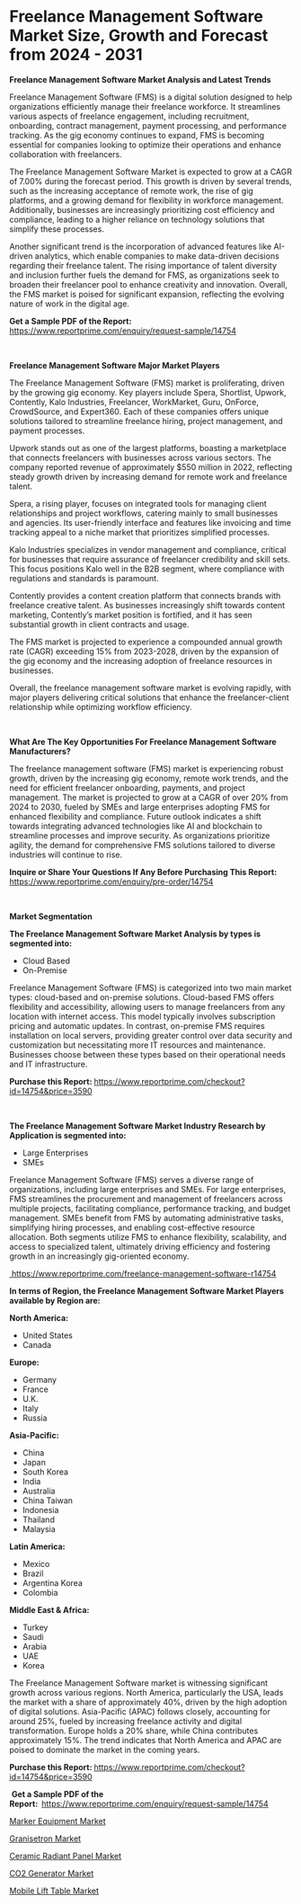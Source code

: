 <p><h1>Freelance Management Software Market Size, Growth and Forecast from 2024 - 2031</h1></p><p><strong>Freelance Management Software Market Analysis and Latest Trends</strong></p>
<p><p>Freelance Management Software (FMS) is a digital solution designed to help organizations efficiently manage their freelance workforce. It streamlines various aspects of freelance engagement, including recruitment, onboarding, contract management, payment processing, and performance tracking. As the gig economy continues to expand, FMS is becoming essential for companies looking to optimize their operations and enhance collaboration with freelancers.</p><p>The Freelance Management Software Market is expected to grow at a CAGR of 7.00% during the forecast period. This growth is driven by several trends, such as the increasing acceptance of remote work, the rise of gig platforms, and a growing demand for flexibility in workforce management. Additionally, businesses are increasingly prioritizing cost efficiency and compliance, leading to a higher reliance on technology solutions that simplify these processes.</p><p>Another significant trend is the incorporation of advanced features like AI-driven analytics, which enable companies to make data-driven decisions regarding their freelance talent. The rising importance of talent diversity and inclusion further fuels the demand for FMS, as organizations seek to broaden their freelancer pool to enhance creativity and innovation. Overall, the FMS market is poised for significant expansion, reflecting the evolving nature of work in the digital age.</p></p>
<p><strong>Get a Sample PDF of the Report:&nbsp;</strong> <a href="https://www.reportprime.com/enquiry/request-sample/14754?utm_campaign=1506&utm_medium=2&utm_source=Github&utm_content=ia&utm_term=18102024&utm_id=freelance-management-software">https://www.reportprime.com/enquiry/request-sample/14754</a></p>
<p>&nbsp;</p>
<p><strong>Freelance Management Software Major Market Players</strong></p>
<p><p>The Freelance Management Software (FMS) market is proliferating, driven by the growing gig economy. Key players include Spera, Shortlist, Upwork, Contently, Kalo Industries, Freelancer, WorkMarket, Guru, OnForce, CrowdSource, and Expert360. Each of these companies offers unique solutions tailored to streamline freelance hiring, project management, and payment processes.</p><p>Upwork stands out as one of the largest platforms, boasting a marketplace that connects freelancers with businesses across various sectors. The company reported revenue of approximately $550 million in 2022, reflecting steady growth driven by increasing demand for remote work and freelance talent.</p><p>Spera, a rising player, focuses on integrated tools for managing client relationships and project workflows, catering mainly to small businesses and agencies. Its user-friendly interface and features like invoicing and time tracking appeal to a niche market that prioritizes simplified processes.</p><p>Kalo Industries specializes in vendor management and compliance, critical for businesses that require assurance of freelancer credibility and skill sets. This focus positions Kalo well in the B2B segment, where compliance with regulations and standards is paramount.</p><p>Contently provides a content creation platform that connects brands with freelance creative talent. As businesses increasingly shift towards content marketing, Contently’s market position is fortified, and it has seen substantial growth in client contracts and usage.</p><p>The FMS market is projected to experience a compounded annual growth rate (CAGR) exceeding 15% from 2023-2028, driven by the expansion of the gig economy and the increasing adoption of freelance resources in businesses.</p><p>Overall, the freelance management software market is evolving rapidly, with major players delivering critical solutions that enhance the freelancer-client relationship while optimizing workflow efficiency.</p></p>
<p>&nbsp;</p>
<p><strong>What Are The Key Opportunities For Freelance Management Software Manufacturers?</strong></p>
<p><p>The freelance management software (FMS) market is experiencing robust growth, driven by the increasing gig economy, remote work trends, and the need for efficient freelancer onboarding, payments, and project management. The market is projected to grow at a CAGR of over 20% from 2024 to 2030, fueled by SMEs and large enterprises adopting FMS for enhanced flexibility and compliance. Future outlook indicates a shift towards integrating advanced technologies like AI and blockchain to streamline processes and improve security. As organizations prioritize agility, the demand for comprehensive FMS solutions tailored to diverse industries will continue to rise.</p></p>
<p><strong>Inquire or Share Your Questions If Any Before Purchasing This Report:</strong> <a href="https://www.reportprime.com/enquiry/pre-order/14754?utm_campaign=1506&utm_medium=2&utm_source=Github&utm_content=ia&utm_term=18102024&utm_id=freelance-management-software">https://www.reportprime.com/enquiry/pre-order/14754</a></p>
<p>&nbsp;</p>
<p><strong>Market Segmentation</strong></p>
<p><strong>The Freelance Management Software Market Analysis by types is segmented into:</strong></p>
<p><ul><li>Cloud Based</li><li>On-Premise</li></ul></p>
<p><p>Freelance Management Software (FMS) is categorized into two main market types: cloud-based and on-premise solutions. Cloud-based FMS offers flexibility and accessibility, allowing users to manage freelancers from any location with internet access. This model typically involves subscription pricing and automatic updates. In contrast, on-premise FMS requires installation on local servers, providing greater control over data security and customization but necessitating more IT resources and maintenance. Businesses choose between these types based on their operational needs and IT infrastructure.</p></p>
<p><strong>Purchase this Report:&nbsp;</strong><a href="https://www.reportprime.com/checkout?id=14754&price=3590&utm_campaign=1506&utm_medium=2&utm_source=Github&utm_content=ia&utm_term=18102024&utm_id=freelance-management-software">https://www.reportprime.com/checkout?id=14754&price=3590</a></p>
<p>&nbsp;</p>
<p><strong>The Freelance Management Software Market Industry Research by Application is segmented into:</strong></p>
<p><ul><li>Large Enterprises</li><li>SMEs</li></ul></p>
<p><p>Freelance Management Software (FMS) serves a diverse range of organizations, including large enterprises and SMEs. For large enterprises, FMS streamlines the procurement and management of freelancers across multiple projects, facilitating compliance, performance tracking, and budget management. SMEs benefit from FMS by automating administrative tasks, simplifying hiring processes, and enabling cost-effective resource allocation. Both segments utilize FMS to enhance flexibility, scalability, and access to specialized talent, ultimately driving efficiency and fostering growth in an increasingly gig-oriented economy.</p></p>
<p><a href="https://www.reportprime.com/freelance-management-software-r14754?utm_campaign=1506&utm_medium=2&utm_source=Github&utm_content=ia&utm_term=18102024&utm_id=freelance-management-software">&nbsp;https://www.reportprime.com/freelance-management-software-r14754</a></p>
<p><strong>In terms of Region, the Freelance Management Software Market Players available by Region are:</strong></p>
<p>
    <p> <strong> North America: </strong>
        <ul>
            <li>United States</li>
            <li>Canada</li>
        </ul>
        </p> 
    <p> <strong> Europe: </strong>
        <ul>
            <li>Germany</li>
            <li>France</li>
            <li>U.K.</li>
            <li>Italy</li>
            <li>Russia</li>
        </ul>
        </p> 
    <p> <strong> Asia-Pacific: </strong>
        <ul>
            <li>China</li>
            <li>Japan</li>
            <li>South Korea</li>
            <li>India</li>
            <li>Australia</li>
            <li>China Taiwan</li>
            <li>Indonesia</li>
            <li>Thailand</li>
            <li>Malaysia</li>
        </ul>
        </p> 
    <p> <strong> Latin America: </strong>
        <ul>
            <li>Mexico</li>
            <li>Brazil</li>
            <li>Argentina Korea</li>
            <li>Colombia</li>
        </ul>
        </p> 
    <p> <strong> Middle East & Africa: </strong>
        <ul>
            <li>Turkey</li>
            <li>Saudi</li>
            <li>Arabia</li>
            <li>UAE</li>
            <li>Korea</li>
        </ul>
    </p>
    </p>
<p><p>The Freelance Management Software market is witnessing significant growth across various regions. North America, particularly the USA, leads the market with a share of approximately 40%, driven by the high adoption of digital solutions. Asia-Pacific (APAC) follows closely, accounting for around 25%, fueled by increasing freelance activity and digital transformation. Europe holds a 20% share, while China contributes approximately 15%. The trend indicates that North America and APAC are poised to dominate the market in the coming years.</p></p>
<p><strong>Purchase this Report: </strong><a href="https://www.reportprime.com/checkout?id=14754&price=3590&utm_campaign=1506&utm_medium=2&utm_source=Github&utm_content=ia&utm_term=18102024&utm_id=freelance-management-software">https://www.reportprime.com/checkout?id=14754&price=3590</a></p>
<p>&nbsp;<strong>Get a Sample PDF of the Report:&nbsp;&nbsp;</strong><a href="https://www.reportprime.com/enquiry/request-sample/14754?utm_campaign=1506&utm_medium=2&utm_source=Github&utm_content=ia&utm_term=18102024&utm_id=freelance-management-software">https://www.reportprime.com/enquiry/request-sample/14754</a></p>
<p><strong></strong></p>
<p><p><a href="https://issuu.com/reportprime-2/docs/marker-equipment-market-size-2030.p_e919176505ea7b?utm_campaign=1506&utm_medium=2&utm_source=Github&utm_content=ia&utm_term=18102024&utm_id=freelance-management-software">Marker Equipment Market</a></p><p><a href="https://github.com/jilliesetpw0/Market-Research-Report-List-1/blob/main/granisetron-market.md?utm_campaign=1506&utm_medium=2&utm_source=Github&utm_content=ia&utm_term=18102024&utm_id=freelance-management-software">Granisetron Market</a></p><p><a href="https://www.linkedin.com/pulse/global-ceramic-radiant-panel-market-exploring-share-trends-umzff?utm_campaign=1506&utm_medium=2&utm_source=Github&utm_content=ia&utm_term=18102024&utm_id=freelance-management-software">Ceramic Radiant Panel Market</a></p><p><a href="https://issuu.com/reportprime-2/docs/co2-generator-market-size-2030.pptx_89e46f060cb3af?utm_campaign=1506&utm_medium=2&utm_source=Github&utm_content=ia&utm_term=18102024&utm_id=freelance-management-software">CO2 Generator Market</a></p><p><a href="https://www.linkedin.com/pulse/in-depth-mobile-lift-table-market-review-size-share-74cagr-4hevf?utm_campaign=1506&utm_medium=2&utm_source=Github&utm_content=ia&utm_term=18102024&utm_id=freelance-management-software">Mobile Lift Table Market</a></p></p>